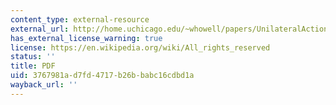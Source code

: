 ```yaml
---
content_type: external-resource
external_url: http://home.uchicago.edu/~whowell/papers/UnilateralAction.pdf
has_external_license_warning: true
license: https://en.wikipedia.org/wiki/All_rights_reserved
status: ''
title: PDF
uid: 3767981a-d7fd-4717-b26b-babc16cdbd1a
wayback_url: ''
---
```


